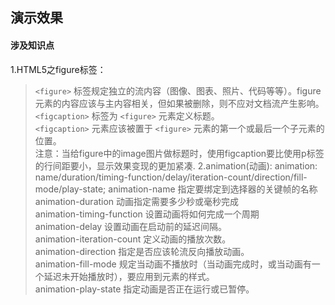 ## 演示效果
#### 涉及知识点
1.HTML5之figure标签：
> `<figure>` 标签规定独立的流内容（图像、图表、照片、代码等等）。figure 元素的内容应该与主内容相关，但如果被删除，则不应对文档流产生影响。  
> `<figcaption>` 标签为 `<figure>` 元素定义标题。  
> `<figcaption>` 元素应该被置于 `<figure>` 元素的第一个或最后一个子元素的位置。  
> 注意：当给figure中的image图片做标题时，使用figcaption要比使用p标签的行间距要小，显示效果变现的更加紧凑.
2.animation(动画):
> animation: name/duration/timing-function/delay/iteration-count/direction/fill-mode/play-state;
> animation-name	指定要绑定到选择器的关键帧的名称  
> animation-duration	动画指定需要多少秒或毫秒完成  
> animation-timing-function	设置动画将如何完成一个周期  
> animation-delay	设置动画在启动前的延迟间隔。  
> animation-iteration-count	定义动画的播放次数。  
> animation-direction	指定是否应该轮流反向播放动画。  
> animation-fill-mode	规定当动画不播放时（当动画完成时，或当动画有一个延迟未开始播放时），要应用到元素的样式。  
> animation-play-state	指定动画是否正在运行或已暂停。
